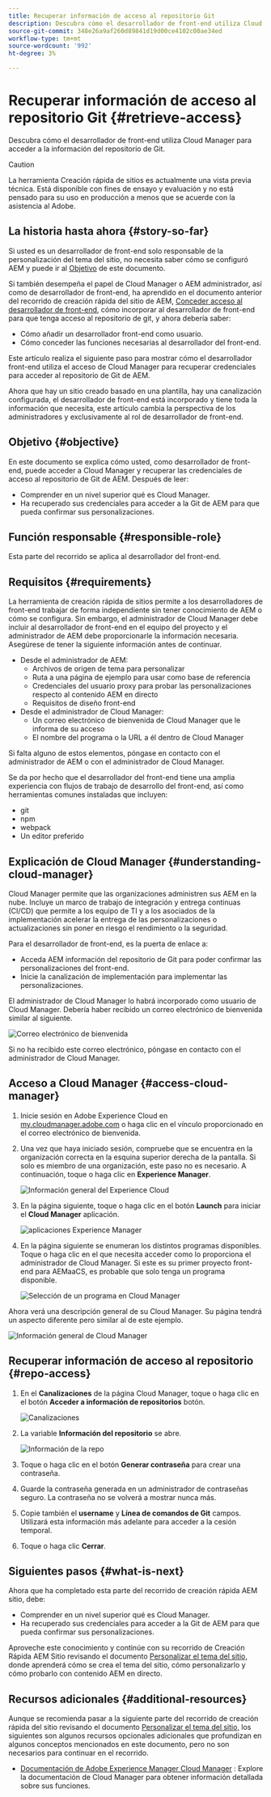 ```yaml
---
title: Recuperar información de acceso al repositorio Git
description: Descubra cómo el desarrollador de front-end utiliza Cloud Manager para acceder a la información del repositorio de Git.
source-git-commit: 348e26a9af260d89841d19d00ce4102c00ae34ed
workflow-type: tm+mt
source-wordcount: '992'
ht-degree: 3%

---
```



# Recuperar información de acceso al repositorio Git {#retrieve-access}

Descubra cómo el desarrollador de front-end utiliza Cloud Manager para acceder a la información del repositorio de Git.

>[!CAUTION]
>
>La herramienta Creación rápida de sitios es actualmente una vista previa técnica. Está disponible con fines de ensayo y evaluación y no está pensado para su uso en producción a menos que se acuerde con la asistencia al Adobe.

## La historia hasta ahora {#story-so-far}

Si usted es un desarrollador de front-end solo responsable de la personalización del tema del sitio, no necesita saber cómo se configuró AEM y puede ir al [Objetivo](#objective) de este documento.

Si también desempeña el papel de Cloud Manager o AEM administrador, así como de desarrollador de front-end, ha aprendido en el documento anterior del recorrido de creación rápida del sitio de AEM, [Conceder acceso al desarrollador de front-end,](grant-access.md) cómo incorporar al desarrollador de front-end para que tenga acceso al repositorio de git, y ahora debería saber:

* Cómo añadir un desarrollador front-end como usuario.
* Cómo conceder las funciones necesarias al desarrollador del front-end.

Este artículo realiza el siguiente paso para mostrar cómo el desarrollador front-end utiliza el acceso de Cloud Manager para recuperar credenciales para acceder al repositorio de Git de AEM.

Ahora que hay un sitio creado basado en una plantilla, hay una canalización configurada, el desarrollador de front-end está incorporado y tiene toda la información que necesita, este artículo cambia la perspectiva de los administradores y exclusivamente al rol de desarrollador de front-end.

## Objetivo {#objective}

En este documento se explica cómo usted, como desarrollador de front-end, puede acceder a Cloud Manager y recuperar las credenciales de acceso al repositorio de Git de AEM. Después de leer:

* Comprender en un nivel superior qué es Cloud Manager.
* Ha recuperado sus credenciales para acceder a la Git de AEM para que pueda confirmar sus personalizaciones.

## Función responsable {#responsible-role}

Esta parte del recorrido se aplica al desarrollador del front-end.

## Requisitos {#requirements}

La herramienta de creación rápida de sitios permite a los desarrolladores de front-end trabajar de forma independiente sin tener conocimiento de AEM o cómo se configura. Sin embargo, el administrador de Cloud Manager debe incluir al desarrollador de front-end en el equipo del proyecto y el administrador de AEM debe proporcionarle la información necesaria. Asegúrese de tener la siguiente información antes de continuar.

* Desde el administrador de AEM:
   * Archivos de origen de tema para personalizar
   * Ruta a una página de ejemplo para usar como base de referencia
   * Credenciales del usuario proxy para probar las personalizaciones respecto al contenido AEM en directo
   * Requisitos de diseño front-end
* Desde el administrador de Cloud Manager:
   * Un correo electrónico de bienvenida de Cloud Manager que le informa de su acceso
   * El nombre del programa o la URL a él dentro de Cloud Manager

Si falta alguno de estos elementos, póngase en contacto con el administrador de AEM o con el administrador de Cloud Manager.

Se da por hecho que el desarrollador del front-end tiene una amplia experiencia con flujos de trabajo de desarrollo del front-end, así como herramientas comunes instaladas que incluyen:

* git
* npm
* webpack
* Un editor preferido

## Explicación de Cloud Manager {#understanding-cloud-manager}

Cloud Manager permite que las organizaciones administren sus AEM en la nube. Incluye un marco de trabajo de integración y entrega continuas (CI/CD) que permite a los equipo de TI y a los asociados de la implementación acelerar la entrega de las personalizaciones o actualizaciones sin poner en riesgo el rendimiento o la seguridad.

Para el desarrollador de front-end, es la puerta de enlace a:

* Acceda AEM información del repositorio de Git para poder confirmar las personalizaciones del front-end.
* Inicie la canalización de implementación para implementar las personalizaciones.

El administrador de Cloud Manager lo habrá incorporado como usuario de Cloud Manager. Debería haber recibido un correo electrónico de bienvenida similar al siguiente.

![Correo electrónico de bienvenida](assets/welcome-email.png)

Si no ha recibido este correo electrónico, póngase en contacto con el administrador de Cloud Manager.

## Acceso a Cloud Manager {#access-cloud-manager}

1. Inicie sesión en Adobe Experience Cloud en [my.cloudmanager.adobe.com](https://my.cloudmanager.adobe.com/) o haga clic en el vínculo proporcionado en el correo electrónico de bienvenida.

1. Una vez que haya iniciado sesión, compruebe que se encuentra en la organización correcta en la esquina superior derecha de la pantalla. Si solo es miembro de una organización, este paso no es necesario. A continuación, toque o haga clic en **Experience Manager**.

   ![Información general del Experience Cloud](assets/experience-cloud-overview.png)

1. En la página siguiente, toque o haga clic en el botón **Launch** para iniciar el **Cloud Manager** aplicación.

   ![aplicaciones Experience Manager](assets/experience-manager-apps.png)

1. En la página siguiente se enumeran los distintos programas disponibles. Toque o haga clic en el que necesita acceder como lo proporciona el administrador de Cloud Manager. Si este es su primer proyecto front-end para AEMaaCS, es probable que solo tenga un programa disponible.

   ![Selección de un programa en Cloud Manager](assets/cloud-manager-select-program.png)

Ahora verá una descripción general de su Cloud Manager. Su página tendrá un aspecto diferente pero similar al de este ejemplo.

![Información general de Cloud Manager](assets/cloud-manager-overview.png)

## Recuperar información de acceso al repositorio {#repo-access}

1. En el **Canalizaciones** de la página Cloud Manager, toque o haga clic en el botón **Acceder a información de repositorios** botón.

   ![Canalizaciones](assets/pipelines-repo-info.png)

1. La variable **Información del repositorio** se abre.

   ![Información de la repo](assets/repo-info.png)

1. Toque o haga clic en el botón **Generar contraseña** para crear una contraseña.

1. Guarde la contraseña generada en un administrador de contraseñas seguro. La contraseña no se volverá a mostrar nunca más.

1. Copie también el **username** y **Línea de comandos de Git** campos. Utilizará esta información más adelante para acceder a la cesión temporal.

1. Toque o haga clic **Cerrar**.

## Siguientes pasos {#what-is-next}

Ahora que ha completado esta parte del recorrido de creación rápida AEM sitio, debe:

* Comprender en un nivel superior qué es Cloud Manager.
* Ha recuperado sus credenciales para acceder a la Git de AEM para que pueda confirmar sus personalizaciones.

Aproveche este conocimiento y continúe con su recorrido de Creación Rápida AEM Sitio revisando el documento [Personalizar el tema del sitio,](customize-theme.md) donde aprenderá cómo se crea el tema del sitio, cómo personalizarlo y cómo probarlo con contenido AEM en directo.

## Recursos adicionales {#additional-resources}

Aunque se recomienda pasar a la siguiente parte del recorrido de creación rápida del sitio revisando el documento [Personalizar el tema del sitio,](customize-theme.md) los siguientes son algunos recursos opcionales adicionales que profundizan en algunos conceptos mencionados en este documento, pero no son necesarios para continuar en el recorrido.

* [Documentación de Adobe Experience Manager Cloud Manager](https://experienceleague.adobe.com/docs/experience-manager-cloud-manager/using/introduction-to-cloud-manager.html?lang=es) : Explore la documentación de Cloud Manager para obtener información detallada sobre sus funciones.
